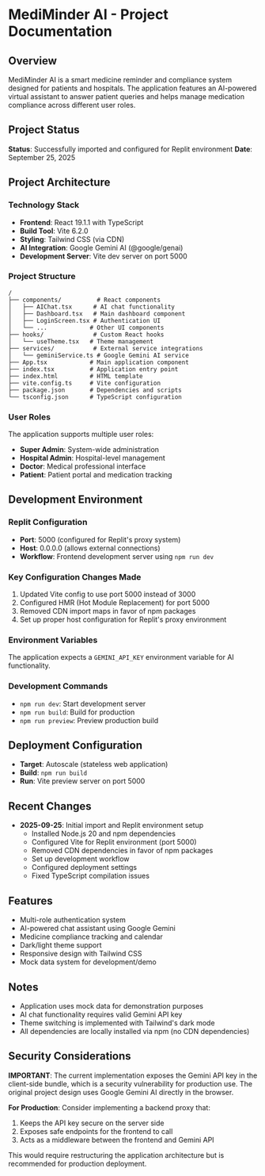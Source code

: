 # MediMinder AI - Project Documentation

## Overview
MediMinder AI is a smart medicine reminder and compliance system designed for patients and hospitals. The application features an AI-powered virtual assistant to answer patient queries and helps manage medication compliance across different user roles.

## Project Status
**Status**: Successfully imported and configured for Replit environment
**Date**: September 25, 2025

## Project Architecture

### Technology Stack
- **Frontend**: React 19.1.1 with TypeScript
- **Build Tool**: Vite 6.2.0
- **Styling**: Tailwind CSS (via CDN)
- **AI Integration**: Google Gemini AI (@google/genai)
- **Development Server**: Vite dev server on port 5000

### Project Structure
```
/
├── components/          # React components
│   ├── AIChat.tsx      # AI chat functionality
│   ├── Dashboard.tsx   # Main dashboard component
│   ├── LoginScreen.tsx # Authentication UI
│   └── ...            # Other UI components
├── hooks/              # Custom React hooks
│   └── useTheme.tsx   # Theme management
├── services/           # External service integrations
│   └── geminiService.ts # Google Gemini AI service
├── App.tsx            # Main application component
├── index.tsx          # Application entry point
├── index.html         # HTML template
├── vite.config.ts     # Vite configuration
├── package.json       # Dependencies and scripts
└── tsconfig.json      # TypeScript configuration
```

### User Roles
The application supports multiple user roles:
- **Super Admin**: System-wide administration
- **Hospital Admin**: Hospital-level management
- **Doctor**: Medical professional interface
- **Patient**: Patient portal and medication tracking

## Development Environment

### Replit Configuration
- **Port**: 5000 (configured for Replit's proxy system)
- **Host**: 0.0.0.0 (allows external connections)
- **Workflow**: Frontend development server using `npm run dev`

### Key Configuration Changes Made
1. Updated Vite config to use port 5000 instead of 3000
2. Configured HMR (Hot Module Replacement) for port 5000
3. Removed CDN import maps in favor of npm packages
4. Set up proper host configuration for Replit's proxy environment

### Environment Variables
The application expects a `GEMINI_API_KEY` environment variable for AI functionality.

### Development Commands
- `npm run dev`: Start development server
- `npm run build`: Build for production
- `npm run preview`: Preview production build

## Deployment Configuration
- **Target**: Autoscale (stateless web application)
- **Build**: `npm run build`
- **Run**: Vite preview server on port 5000

## Recent Changes
- **2025-09-25**: Initial import and Replit environment setup
  - Installed Node.js 20 and npm dependencies
  - Configured Vite for Replit environment (port 5000)
  - Removed CDN dependencies in favor of npm packages
  - Set up development workflow
  - Configured deployment settings
  - Fixed TypeScript compilation issues

## Features
- Multi-role authentication system
- AI-powered chat assistant using Google Gemini
- Medicine compliance tracking and calendar
- Dark/light theme support
- Responsive design with Tailwind CSS
- Mock data system for development/demo

## Notes
- Application uses mock data for demonstration purposes
- AI chat functionality requires valid Gemini API key
- Theme switching is implemented with Tailwind's dark mode
- All dependencies are locally installed via npm (no CDN dependencies)

## Security Considerations
**IMPORTANT**: The current implementation exposes the Gemini API key in the client-side bundle, which is a security vulnerability for production use. The original project design uses Google Gemini AI directly in the browser.

**For Production**: Consider implementing a backend proxy that:
1. Keeps the API key secure on the server side
2. Exposes safe endpoints for the frontend to call
3. Acts as a middleware between the frontend and Gemini API

This would require restructuring the application architecture but is recommended for production deployment.